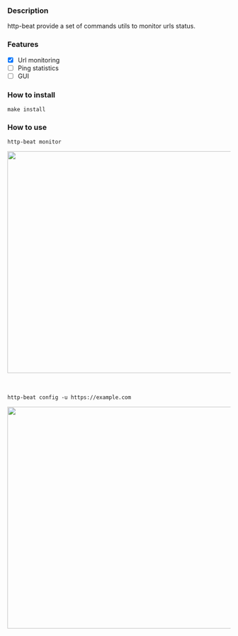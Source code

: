 ### Description
http-beat provide a set of commands utils to monitor urls status.

### Features
- [x] Url monitoring
- [ ] Ping statistics
- [ ] GUI
  
### How to install
```make install```
  
### How to use
```http-beat monitor```
<div align = "left">
<img src="img/monitor.gif" width="700" height="500" />
</div><br><br>

```http-beat config -u https://example.com```

<div align = "left">
<img src="img/config.gif" width="700" height="500" />
</div>


